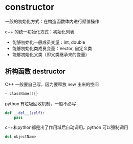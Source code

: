 # constructor

一般的初始化方式：在构造函数体内进行赋值操作

c++ 的统一初始化方式：初始化列表

* 能够初始化一般成员变量：int, double
* 能够初始化类成员变量：Vector, 自定义类
* 能够初始化父类（即父类继承来的变量）

## 析构函数 destructor

C++ 一般要自己写，因为要释放 new 出来的空间

```cpp
~ className(){}
```

python 有垃圾回收机制，一般不必写

```python
def __del__(self):
    pass
```

c++和python都是出了作用域后自动调用。python 可以强制调用

```python
del objectName
```


